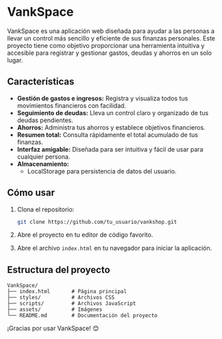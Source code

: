 # VankSpace

VankSpace es una aplicación web diseñada para ayudar a las personas a llevar un control más sencillo y eficiente de sus finanzas personales. Este proyecto tiene como objetivo proporcionar una herramienta intuitiva y accesible para registrar y gestionar gastos, deudas y ahorros en un solo lugar.

## Características

- **Gestión de gastos e ingresos:** Registra y visualiza todos tus movimientos financieros con facilidad.
- **Seguimiento de deudas:** Lleva un control claro y organizado de tus deudas pendientes.
- **Ahorros:** Administra tus ahorros y establece objetivos financieros.
- **Resumen total:** Consulta rápidamente el total acumulado de tus finanzas.
- **Interfaz amigable:** Diseñada para ser intuitiva y fácil de usar para cualquier persona.
- **Almacenamiento:**
  - LocalStorage para persistencia de datos del usuario.

## Cómo usar

1. Clona el repositorio:
   ```bash
   git clone https://github.com/tu_usuario/vankshop.git
   ```

2. Abre el proyecto en tu editor de código favorito.

3. Abre el archivo `index.html` en tu navegador para iniciar la aplicación.

## Estructura del proyecto

```
VankSpace/
├── index.html       # Página principal
├── styles/          # Archivos CSS
├── scripts/         # Archivos JavaScript
├── assets/          # Imágenes
└── README.md        # Documentación del proyecto
```


¡Gracias por usar VankSpace! 😊
